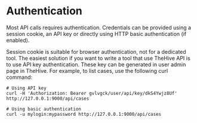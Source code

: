 # Authentication

Most API calls requires authentication. Credentials can be provided using a session cookie, an API key or directly using HTTP basic
authentication (if enabled).

Session cookie is suitable for browser authentication, not for a dedicated tool. The easiest solution if you want to
write a tool that use TheHive API is to use API key authentication. These key can be generated in user admin page in TheHive.
For example, to list cases, use the following curl
command:
```
# Using API key
curl -H 'Authorization: Bearer gvlvgck/user/api/key/dkS4Ywjz8Uf' http://127.0.0.1:9000/api/cases

# Using basic authentication
curl -u mylogin:mypassword http://127.0.0.1:9000/api/cases
```
